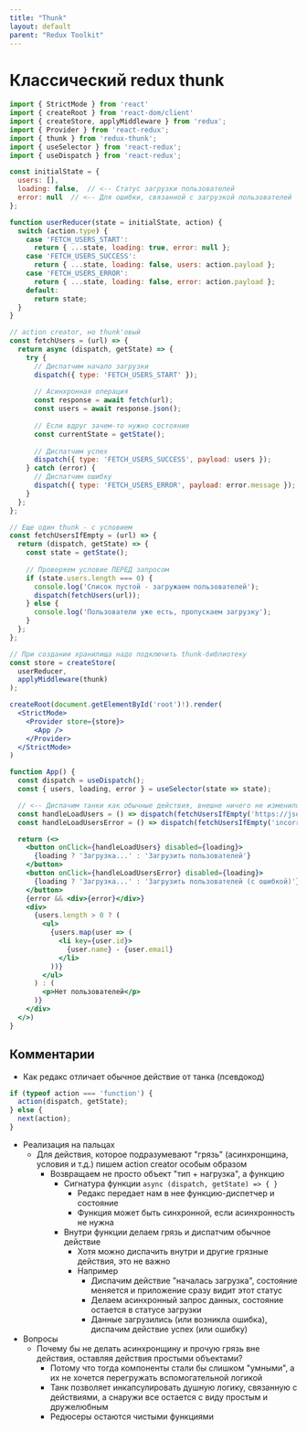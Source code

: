 ```yaml
---
title: "Thunk"
layout: default
parent: "Redux Toolkit"
---
```








# Классический redux thunk

```jsx
import { StrictMode } from 'react'
import { createRoot } from 'react-dom/client'
import { createStore, applyMiddleware } from 'redux';
import { Provider } from 'react-redux';
import { thunk } from 'redux-thunk';
import { useSelector } from 'react-redux';
import { useDispatch } from 'react-redux';

const initialState = {
  users: [],
  loading: false,  // <-- Статус загрузки пользователей
  error: null  // <-- Для ошибки, связанной с загрузкой пользователей
};

function userReducer(state = initialState, action) {
  switch (action.type) {
    case 'FETCH_USERS_START':
      return { ...state, loading: true, error: null };
    case 'FETCH_USERS_SUCCESS':
      return { ...state, loading: false, users: action.payload };
    case 'FETCH_USERS_ERROR':
      return { ...state, loading: false, error: action.payload };
    default:
      return state;
  }
}

// action creator, но thunk'овый
const fetchUsers = (url) => {
  return async (dispatch, getState) => {
    try {
      // Диспатчим начало загрузки
      dispatch({ type: 'FETCH_USERS_START' });
      
      // Асинхронная операция
      const response = await fetch(url);
      const users = await response.json();
      
      // Если вдруг зачем-то нужно состояние
      const currentState = getState();
      
      // Диспатчим успех
      dispatch({ type: 'FETCH_USERS_SUCCESS', payload: users });
    } catch (error) {
      // Диспатчим ошибку
      dispatch({ type: 'FETCH_USERS_ERROR', payload: error.message });
    }
  };
};

// Еще один thunk - с условием
const fetchUsersIfEmpty = (url) => {
  return (dispatch, getState) => {
    const state = getState();
    
    // Проверяем условие ПЕРЕД запросом
    if (state.users.length === 0) {
      console.log('Список пустой - загружаем пользователей');
      dispatch(fetchUsers(url));
    } else {
      console.log('Пользователи уже есть, пропускаем загрузку');
    }
  };
};

// При создании хранилища надо подключить thunk-библиотеку
const store = createStore(
  userReducer,
  applyMiddleware(thunk)
);

createRoot(document.getElementById('root')!).render(
  <StrictMode>
    <Provider store={store}>
      <App />
    </Provider>
  </StrictMode>
)

function App() {
  const dispatch = useDispatch();
  const { users, loading, error } = useSelector(state => state);

  // <-- Диспачим танки как обычные действия, внешне ничего не изменилось
  const handleLoadUsers = () => dispatch(fetchUsersIfEmpty('https://jsonplaceholder.typicode.com/users'))
  const handleLoadUsersError = () => dispatch(fetchUsersIfEmpty('incorrect url'))

  return (<>
    <button onClick={handleLoadUsers} disabled={loading}>
      {loading ? 'Загрузка...' : 'Загрузить пользователей'}
    </button>
    <button onClick={handleLoadUsersError} disabled={loading}>
      {loading ? 'Загрузка...' : 'Загрузить пользователей (с ошибкой)'}
    </button>
    {error && <div>{error}</div>}
    <div>
      {users.length > 0 ? (
        <ul>
          {users.map(user => (
            <li key={user.id}>
              {user.name} - {user.email}
            </li>
          ))}
        </ul>
      ) : (
        <p>Нет пользователей</p>
      )}
    </div>
  </>)
}
```

## Комментарии

- Как редакс отличает обычное действие от танка (псевдокод)

```javascript
if (typeof action === 'function') {
  action(dispatch, getState);
} else {
  next(action); 
}
```

- Реализация на пальцах
  - Для действия, которое подразумевают "грязь" (асинхронщина, условия и т.д.) пишем action creator особым образом
    - Возвращаем не просто объект "тип + нагрузка", а функцию
      - Сигнатура функции `async (dispatch, getState) => { }`
        - Редакс передает нам в нее функцию-диспетчер и состояние
        - Функция может быть синхронной, если асинхронность не нужна
      - Внутри функции делаем грязь и диспатчим обычное действие
        - Хотя можно диспачить внутри и другие грязные действия, это не важно
        - Например
          - Диспачим действие "началась загрузка", состояние меняется и приложение сразу видит этот статус
          - Делаем асинхронный запрос данных, состояние остается в статусе загрузки
          - Данные загрузились (или возникла ошибка), диспачим действие успех (или ошибку)
- Вопросы
  - Почему бы не делать асинхронщину и прочую грязь вне действия, оставляя действия простыми объектами?
    - Потому что тогда компоненты стали бы слишком "умными", а их не хочется перегружать вспомогательной логикой
    - Танк позволяет инкапсулировать душную логику, связанную с действиями, а снаружи все остается с виду простым и дружелюбным
    - Редюсеры остаются чистыми функциями